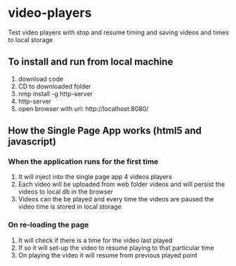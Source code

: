 # video-players
Test video players with stop and resume timing and saving videos and times to local storage
## To install and run from local machine 
1) download code
2) CD to downloaded folder
3) nmp install -g http-server
4) http-server
5) open browser with url: http://localhost:8080/


## How the Single Page App works (html5 and javascript)
### When the application runs for the first time
1) It will inject into the single page app 4 videos players
2) Each video will be uploaded from web folder videos and will persist the videos to local db in the browser
3) Videos can the be played and every time the videos are paused the video time is stored in local storage
### On re-loading the page
1) It will check if there is a time for the video last played
2) If so it will set-up the video to resume playing to that particular time
3) On playing the video it will resume from previous played point
